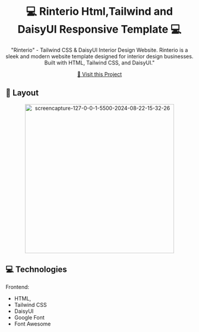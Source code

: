                   
 
<h1 align="center" style="font-weight: bold;">💻 Rinterio Html,Tailwind and DaisyUI Responsive Template 💻</h1>



<p align="center">"Rinterio"  - Tailwind CSS & DaisyUI Interior Design Website. Rinterio is a sleek and modern website template designed for interior design businesses. Built with HTML, Tailwind CSS, and DaisyUI."</p>

 <p align="center">
<a href="https://rehan606.github.io/Rinterio-Using-DaisyUI/">📱 Visit this Project</a>
</p> 

<h2 id="layout">🎨 Layout</h2>

<p align="center">
<img src="https://i.ibb.co/jrYRC1m/screencapture-127-0-0-1-5500-2024-08-22-15-32-26.png" alt="screencapture-127-0-0-1-5500-2024-08-22-15-32-26" border="0" width="400px">

</br>
 
<h2 id="technologies">💻 Technologies</h2>

Frontend: 
- HTML, 
- Tailwind CSS
- DaisyUI
- Google Font
- Font Awesome 
